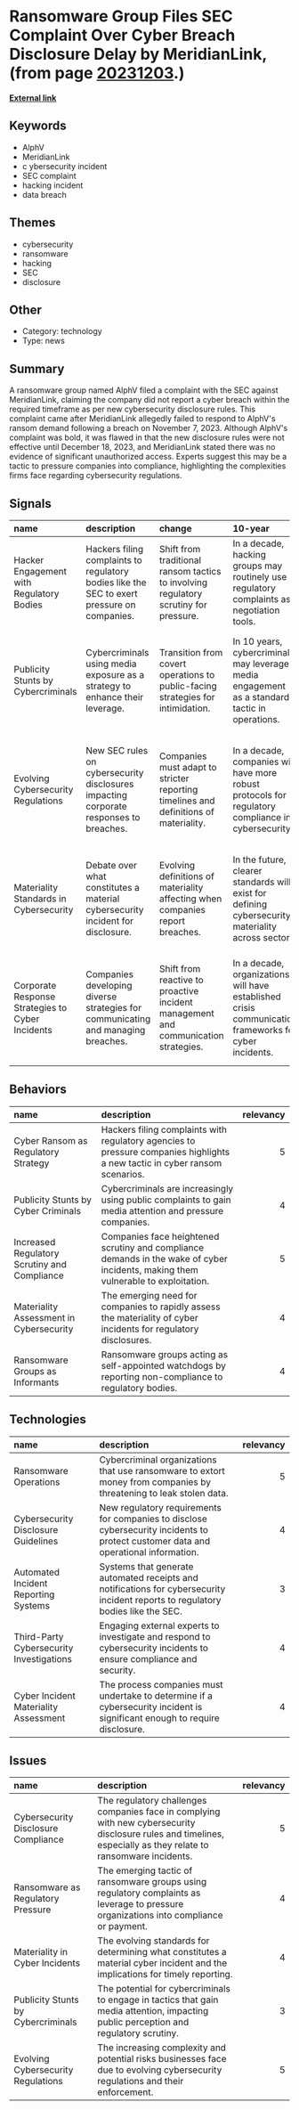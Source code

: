 # __Ransomware Group Files SEC Complaint Over Cyber Breach Disclosure Delay by MeridianLink__, (from page [20231203](https://kghosh.substack.com/p/20231203).)

__[External link](https://www.dandodiary.com/2023/11/articles/cyber-liability/hackers-complain-to-sec-company-they-hacked-failed-to-disclose-the-incident/)__



## Keywords

* AlphV
* MeridianLink
* c ybersecurity incident
* SEC complaint
* hacking incident
* data breach

## Themes

* cybersecurity
* ransomware
* hacking
* SEC
* disclosure

## Other

* Category: technology
* Type: news

## Summary

A ransomware group named AlphV filed a complaint with the SEC against MeridianLink, claiming the company did not report a cyber breach within the required timeframe as per new cybersecurity disclosure rules. This complaint came after MeridianLink allegedly failed to respond to AlphV's ransom demand following a breach on November 7, 2023. Although AlphV's complaint was bold, it was flawed in that the new disclosure rules were not effective until December 18, 2023, and MeridianLink stated there was no evidence of significant unauthorized access. Experts suggest this may be a tactic to pressure companies into compliance, highlighting the complexities firms face regarding cybersecurity regulations.

## Signals

| name                                             | description                                                                                 | change                                                                               | 10-year                                                                                               | driving-force                                                                                              |   relevancy |
|:-------------------------------------------------|:--------------------------------------------------------------------------------------------|:-------------------------------------------------------------------------------------|:------------------------------------------------------------------------------------------------------|:-----------------------------------------------------------------------------------------------------------|------------:|
| Hacker Engagement with Regulatory Bodies         | Hackers filing complaints to regulatory bodies like the SEC to exert pressure on companies. | Shift from traditional ransom tactics to involving regulatory scrutiny for pressure. | In a decade, hacking groups may routinely use regulatory complaints as negotiation tools.             | Increased regulatory scrutiny on cybersecurity incidents drives hackers to adapt their tactics.            |           4 |
| Publicity Stunts by Cybercriminals               | Cybercriminals using media exposure as a strategy to enhance their leverage.                | Transition from covert operations to public-facing strategies for intimidation.      | In 10 years, cybercriminals may leverage media engagement as a standard tactic in operations.         | The need for cybercriminals to gain attention and leverage against companies drives this trend.            |           3 |
| Evolving Cybersecurity Regulations               | New SEC rules on cybersecurity disclosures impacting corporate responses to breaches.       | Companies must adapt to stricter reporting timelines and definitions of materiality. | In a decade, companies will have more robust protocols for regulatory compliance in cybersecurity.    | Increasing regulatory requirements on cybersecurity disclosures push companies to improve their practices. |           5 |
| Materiality Standards in Cybersecurity           | Debate over what constitutes a material cybersecurity incident for disclosure.              | Evolving definitions of materiality affecting when companies report breaches.        | In the future, clearer standards will exist for defining cybersecurity materiality across sectors.    | The need for clarity in regulations drives discussions around materiality in cybersecurity incidents.      |           4 |
| Corporate Response Strategies to Cyber Incidents | Companies developing diverse strategies for communicating and managing breaches.            | Shift from reactive to proactive incident management and communication strategies.   | In a decade, organizations will have established crisis communication frameworks for cyber incidents. | The increasing impact of breaches on reputation drives companies to refine their response strategies.      |           4 |

## Behaviors

| name                                         | description                                                                                                                       |   relevancy |
|:---------------------------------------------|:----------------------------------------------------------------------------------------------------------------------------------|------------:|
| Cyber Ransom as Regulatory Strategy          | Hackers filing complaints with regulatory agencies to pressure companies highlights a new tactic in cyber ransom scenarios.       |           5 |
| Publicity Stunts by Cyber Criminals          | Cybercriminals are increasingly using public complaints to gain media attention and pressure companies.                           |           4 |
| Increased Regulatory Scrutiny and Compliance | Companies face heightened scrutiny and compliance demands in the wake of cyber incidents, making them vulnerable to exploitation. |           5 |
| Materiality Assessment in Cybersecurity      | The emerging need for companies to rapidly assess the materiality of cyber incidents for regulatory disclosures.                  |           4 |
| Ransomware Groups as Informants              | Ransomware groups acting as self-appointed watchdogs by reporting non-compliance to regulatory bodies.                            |           4 |

## Technologies

| name                                     | description                                                                                                                         |   relevancy |
|:-----------------------------------------|:------------------------------------------------------------------------------------------------------------------------------------|------------:|
| Ransomware Operations                    | Cybercriminal organizations that use ransomware to extort money from companies by threatening to leak stolen data.                  |           5 |
| Cybersecurity Disclosure Guidelines      | New regulatory requirements for companies to disclose cybersecurity incidents to protect customer data and operational information. |           4 |
| Automated Incident Reporting Systems     | Systems that generate automated receipts and notifications for cybersecurity incident reports to regulatory bodies like the SEC.    |           3 |
| Third-Party Cybersecurity Investigations | Engaging external experts to investigate and respond to cybersecurity incidents to ensure compliance and security.                  |           4 |
| Cyber Incident Materiality Assessment    | The process companies must undertake to determine if a cybersecurity incident is significant enough to require disclosure.          |           4 |

## Issues

| name                                | description                                                                                                                                                     |   relevancy |
|:------------------------------------|:----------------------------------------------------------------------------------------------------------------------------------------------------------------|------------:|
| Cybersecurity Disclosure Compliance | The regulatory challenges companies face in complying with new cybersecurity disclosure rules and timelines, especially as they relate to ransomware incidents. |           5 |
| Ransomware as Regulatory Pressure   | The emerging tactic of ransomware groups using regulatory complaints as leverage to pressure organizations into compliance or payment.                          |           4 |
| Materiality in Cyber Incidents      | The evolving standards for determining what constitutes a material cyber incident and the implications for timely reporting.                                    |           4 |
| Publicity Stunts by Cybercriminals  | The potential for cybercriminals to engage in tactics that gain media attention, impacting public perception and regulatory scrutiny.                           |           3 |
| Evolving Cybersecurity Regulations  | The increasing complexity and potential risks businesses face due to evolving cybersecurity regulations and their enforcement.                                  |           5 |